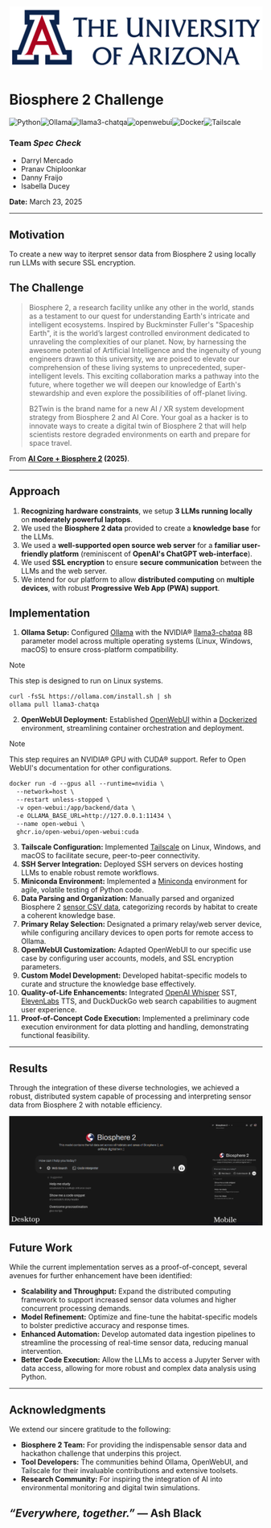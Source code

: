 ![banner](/src/ua_banner.png)

# Biosphere 2 Challenge

<img alt="Python" src="https://img.shields.io/badge/Python-3.11.11-3776ab?logo=python"><img alt="Ollama" src="https://img.shields.io/badge/-Ollama v0.6.2-000000?style=flat&logo=ollama&logoColor=white"><img alt="llama3-chatqa" src="https://img.shields.io/badge/-llama3 chatqa-ffffff?style=flat&logo=nvidia&logoColor=green"><img alt="openwebui" src="https://img.shields.io/badge/-OpenWebUI-000000?style=flat&logo=github&logoColor=white"><img alt="Docker" src="https://img.shields.io/badge/-Docker-1D63ED?style=flat&logo=docker&logoColor=white"><img alt="Tailscale" src="https://img.shields.io/badge/-Tailscale-000000?style=flat&logo=tailscale&logoColor=white">

### Team *Spec Check*
- Darryl Mercado
- Pranav Chiploonkar
- Danny Fraijo
- Isabella Ducey

**Date:** March 23, 2025

---

## Motivation
To create a new way to iterpret sensor data from Biosphere 2 using locally run LLMs with secure SSL encryption.

## The Challenge
> Biosphere 2, a research facility unlike any other in the world, stands as a testament to our quest for understanding Earth's intricate and intelligent ecosystems. Inspired by Buckminster Fuller's "Spaceship Earth", it is the world’s largest controlled environment dedicated to unraveling the complexities of our planet. Now, by harnessing the awesome potential of Artificial Intelligence and the ingenuity of young engineers drawn to this university, we are poised to elevate our comprehension of these living systems to unprecedented, super-intelligent levels. This exciting collaboration marks a pathway into the future, where together we will deepen our knowledge of Earth's stewardship and even explore the possibilities of off-planet living.
>
> B2Twin is the brand name for a new AI / XR system development strategy from Biosphere 2 and AI Core. Your goal as a hacker is to innovate ways to create a digital twin of Biosphere 2 that will help scientists restore degraded environments on earth and prepare for space travel.

From **[AI Core + Biosphere 2](https://github.com/AI-Core-Biosphere-2) (2025)**.

---

## Approach
1. **Recognizing hardware constraints**, we setup **3 LLMs running locally** on **moderately powerful laptops**.
2. We used the **Biosphere 2 data** provided to create a **knowledge base** for the LLMs.
3. We used a **well-supported open source web server** for a **familiar user-friendly platform** (reminiscent of **OpenAI's ChatGPT web-interface**).
4. We used **SSL encryption** to ensure **secure communication** between the LLMs and the web server.
5. We intend for our platform to allow **distributed computing** on **multiple devices**, with robust **Progressive Web App (PWA) support**.

## Implementation
1. **Ollama Setup:** Configured [Ollama](https://ollama.com/) with the NVIDIA® [llama3-chatqa](https://ollama.com/library/llama3-chatqa) 8B parameter model across multiple operating systems (Linux, Windows, macOS) to ensure cross-platform compatibility.
> [!NOTE]
> This step is designed to run on Linux systems.
```
curl -fsSL https://ollama.com/install.sh | sh
ollama pull llama3-chatqa
```
2. **OpenWebUI Deployment:** Established [OpenWebUI](https://github.com/open-webui/open-webui) within a [Dockerized](https://www.docker.com/) environment, streamlining container orchestration and deployment.
> [!NOTE]
> This step requires an NVIDIA® GPU with CUDA® support. Refer to Open WebUI's documentation for other configurations.
```
docker run -d --gpus all --runtime=nvidia \
  --network=host \
  --restart unless-stopped \
  -v open-webui:/app/backend/data \
  -e OLLAMA_BASE_URL=http://127.0.0.1:11434 \
  --name open-webui \
  ghcr.io/open-webui/open-webui:cuda
```
3. **Tailscale Configuration:** Implemented [Tailscale](https://tailscale.com/) on Linux, Windows, and macOS to facilitate secure, peer-to-peer connectivity.
4. **SSH Server Integration:** Deployed SSH servers on devices hosting LLMs to enable robust remote workflows.
5. **Miniconda Environment:** Implemented a [Miniconda](https://www.anaconda.com/docs/getting-started/miniconda/main) environment for agile, volatile testing of Python code.
6. **Data Parsing and Organization:** Manually parsed and organized Biosphere 2 [sensor CSV data](https://biosphere2.org/research/systems-data), categorizing records by habitat to create a coherent knowledge base.
7. **Primary Relay Selection:** Designated a primary relay/web server device, while configuring ancillary devices to open ports for remote access to Ollama.
8. **OpenWebUI Customization:** Adapted OpenWebUI to our specific use case by configuring user accounts, models, and SSL encryption parameters.
9. **Custom Model Development:** Developed habitat-specific models to curate and structure the knowledge base effectively.
10. **Quality-of-Life Enhancements:** Integrated [OpenAI Whisper](https://github.com/openai/whisper) SST, [ElevenLabs](https://elevenlabs.io/) TTS, and DuckDuckGo web search capabilities to augment user experience.
11. **Proof-of-Concept Code Execution:** Implemented a preliminary code execution environment for data plotting and handling, demonstrating functional feasibility.

---

## Results

Through the integration of these diverse technologies, we achieved a robust, distributed system capable of processing and interpreting sensor data from Biosphere 2 with notable efficiency.

![screenshots](/src/screenshots.png)

## Future Work
While the current implementation serves as a proof-of-concept, several avenues for further enhancement have been identified:

- **Scalability and Throughput:** Expand the distributed computing framework to support increased sensor data volumes and higher concurrent processing demands.
- **Model Refinement:** Optimize and fine-tune the habitat-specific models to bolster predictive accuracy and response times.
- **Enhanced Automation:** Develop automated data ingestion pipelines to streamline the processing of real-time sensor data, reducing manual intervention.
- **Better Code Execution:** Allow the LLMs to access a Jupyter Server with data access, allowing for more robust and complex data analysis using Python.

---

## Acknowledgments
We extend our sincere gratitude to the following:
- **Biosphere 2 Team:** For providing the indispensable sensor data and hackathon challenge that underpins this project.
- **Tool Developers:** The communities behind Ollama, OpenWebUI, and Tailscale for their invaluable contributions and extensive toolsets.
- **Research Community:** For inspiring the integration of AI into environmental monitoring and digital twin simulations.

## *“Everywhere, together.”* — Ash Black
